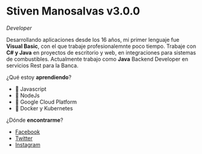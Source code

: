 # Stiven Manosalvas v3.0.0
*Developer*

Desarrollando aplicaciones desde los 16 años, mi primer lenguaje fue **Visual Basic**, con el que trabaje profesionalemnte poco tiempo. Trabaje con **C# y Java** en proyectos de escritorio y web, en integraciones para sistemas de combustibles. Actualmente trabajo como **Java** Backend Developer en servicios Rest para la Banca.

¿Qué estoy **aprendiendo**?

- :rocket: Javascript
- :rocket: NodeJs
- :rocket: Google Cloud Platform
- :rocket: Docker y Kubernetes

¿Dónde **encontrarme**?

- [Facebook](https://www.facebook.com/smcodedev)
- [Twitter](https://twitter.com/smcodedev)
- [Instagram](https://www.instagram.com/smcodedev/)
